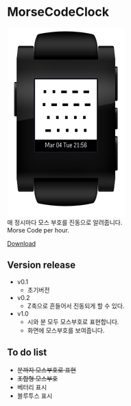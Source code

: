 MorseCodeClock
==============
![](https://github.com/KimSeungKyu/MorseCodeClock/blob/master/morse_clock_preview2.png?raw=true)<br>
매 정시마다 모스 부호를 진동으로 알려줍니다.<br>
Morse Code per hour.

[Download](https://github.com/KimSeungKyu/MorseCodeClock/blob/master/morse_clock_watchface.pbw)

Version release
------------
- v0.1
  - 초기버전
- v0.2
  - Z축으로 흔들어서 진동되게 할 수 있다.
- v1.0
  - 시와 분 모두 모스부호로 표현합니다.
  - 화면에 모스부호를 보여줍니다.

To do list
------------
- ~~분까지 모스부호로 표현~~
- ~~조합형 모스부호~~
- 베터리 표시
- 블루투스 표시
